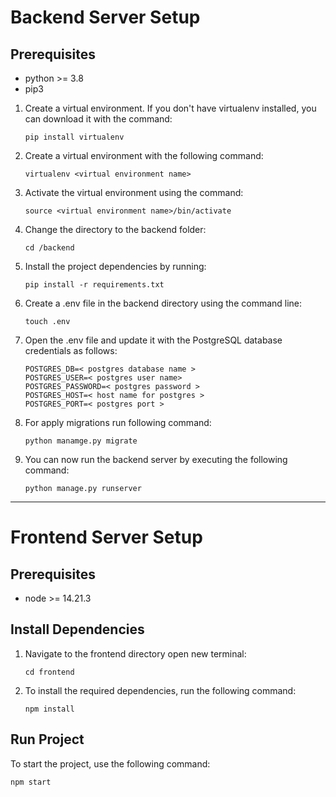# **Backend Server Setup**

## Prerequisites 
* python >= 3.8
* pip3



1. Create a virtual environment. If you don't have virtualenv installed, you can download it with the command:
    ```
    pip install virtualenv
    
    ```
2. Create a virtual environment with the following command:
    ```
    virtualenv <virtual environment name>
    ```

3. Activate the virtual environment using the command:

    ```
    source <virtual environment name>/bin/activate
    ```
4. Change the directory to the backend folder:
    ```
    cd /backend
    ```
5. Install the project dependencies by running:
    ```
    pip install -r requirements.txt
    ```
6. Create a .env file in the backend directory using the command line:
    ```
    touch .env
    ```
7. Open the .env file and update it with the PostgreSQL database credentials as follows:
    ```
    POSTGRES_DB=< postgres database name >
    POSTGRES_USER=< postgres user name>
    POSTGRES_PASSWORD=< postgres password >
    POSTGRES_HOST=< host name for postgres >
    POSTGRES_PORT=< postgres port >
    ```
8. For apply migrations run following command:
   ```
   python manamge.py migrate
   ```
9. You can now run the backend server by executing the following command:
    ```
    python manage.py runserver
    ```
----

# **Frontend Server Setup**

## Prerequisites 
* node >= 14.21.3

## Install Dependencies
1. Navigate to the frontend directory open new terminal:
   ```
   cd frontend
   ```
   
2. To install the required dependencies, run the following command:
   
   ```
   npm install
   ```


## Run Project
To start the project, use the following command:
```
npm start
```